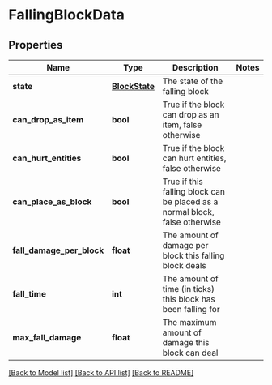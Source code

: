 # FallingBlockData

## Properties
Name | Type | Description | Notes
------------ | ------------- | ------------- | -------------
**state** | [**BlockState**](BlockState.md) | The state of the falling block | 
**can_drop_as_item** | **bool** | True if the block can drop as an item, false otherwise | 
**can_hurt_entities** | **bool** | True if the block can hurt entities, false otherwise | 
**can_place_as_block** | **bool** | True if this falling block can be placed as a normal block, false otherwise | 
**fall_damage_per_block** | **float** | The amount of damage per block this falling block deals | 
**fall_time** | **int** | The amount of time (in ticks) this block has been falling for | 
**max_fall_damage** | **float** | The maximum amount of damage this block can deal | 

[[Back to Model list]](../README.md#documentation-for-models) [[Back to API list]](../README.md#documentation-for-api-endpoints) [[Back to README]](../README.md)


